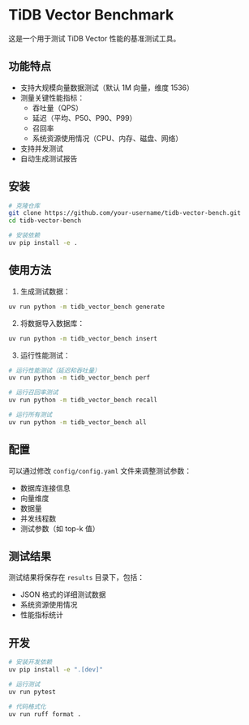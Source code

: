 # TiDB Vector Benchmark

这是一个用于测试 TiDB Vector 性能的基准测试工具。

## 功能特点

- 支持大规模向量数据测试（默认 1M 向量，维度 1536）
- 测量关键性能指标：
  - 吞吐量（QPS）
  - 延迟（平均、P50、P90、P99）
  - 召回率
  - 系统资源使用情况（CPU、内存、磁盘、网络）
- 支持并发测试
- 自动生成测试报告

## 安装

```bash
# 克隆仓库
git clone https://github.com/your-username/tidb-vector-bench.git
cd tidb-vector-bench

# 安装依赖
uv pip install -e .
```

## 使用方法

1. 生成测试数据：
```bash
uv run python -m tidb_vector_bench generate
```

2. 将数据导入数据库：
```bash
uv run python -m tidb_vector_bench insert
```

3. 运行性能测试：
```bash
# 运行性能测试（延迟和吞吐量）
uv run python -m tidb_vector_bench perf

# 运行召回率测试
uv run python -m tidb_vector_bench recall

# 运行所有测试
uv run python -m tidb_vector_bench all
```

## 配置

可以通过修改 `config/config.yaml` 文件来调整测试参数：

- 数据库连接信息
- 向量维度
- 数据量
- 并发线程数
- 测试参数（如 top-k 值）

## 测试结果

测试结果将保存在 `results` 目录下，包括：
- JSON 格式的详细测试数据
- 系统资源使用情况
- 性能指标统计

## 开发

```bash
# 安装开发依赖
uv pip install -e ".[dev]"

# 运行测试
uv run pytest

# 代码格式化
uv run ruff format .
```


